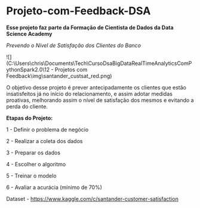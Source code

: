 # Projeto-com-Feedback-DSA


**Esse projeto faz parte da Formação de Cientista de Dados da Data Science Academy**

*Prevendo o Nível de Satisfação dos Clientes do Banco*

![](C:\Users\chris\Documents\Tech\CursoDsaBigDataRealTimeAnalyticsComPythonSpark2.0\12 - Projetos com Feedback\img\santander_custsat_red.png)


O objetivo desse projeto é prever antecipadamente os clientes que estão insatisfeitos já no início do relacionamento, 
e assim adotar medidas proativas, melhorando assim o nível de satisfação dos mesmos e evitando a perda do cliente. 



**Etapas do Projeto:**

1 - Definir o problema de negócio

2 - Realizar a coleta dos dados

3 - Preparar os dados

4 - Escolher o algoritmo

5 - Treinar o modelo

6 - Avaliar a acurácia (mínimo de 70%)


Dataset - https://www.kaggle.com/c/santander-customer-satisfaction
